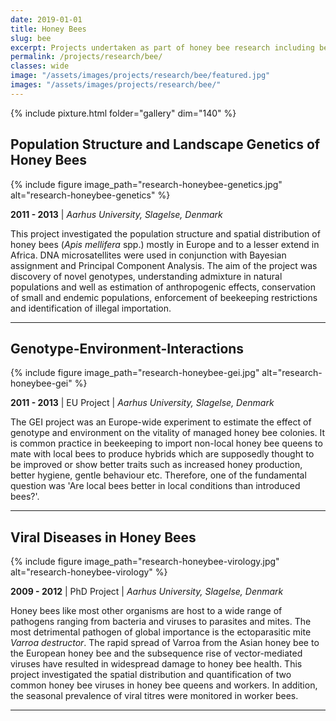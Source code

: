 ```yaml
---
date: 2019-01-01
title: Honey Bees
slug: bee
excerpt: Projects undertaken as part of honey bee research including bee biology, pathology, virology, population genetics and monitoring.
permalink: /projects/research/bee/
classes: wide
image: "/assets/images/projects/research/bee/featured.jpg"
images: "/assets/images/projects/research/bee/"
---
```


{% include pixture.html folder="gallery" dim="140" %}

## Population Structure and Landscape Genetics of Honey Bees

{% 
  include figure
  image_path="research-honeybee-genetics.jpg"
  alt="research-honeybee-genetics"
%}

**2011 - 2013** | _Aarhus University, Slagelse, Denmark_

This project investigated the population structure and spatial distribution of honey bees (_Apis mellifera_ spp.) mostly in Europe and to a lesser extend in Africa. DNA microsatellites were used in conjunction with Bayesian assignment and Principal Component Analysis. The aim of the project was discovery of novel genotypes, understanding admixture in natural populations and well as estimation of anthropogenic effects, conservation of small and endemic populations, enforcement of beekeeping restrictions and identification of illegal importation.

***

## Genotype-Environment-Interactions

{% 
  include figure
  image_path="research-honeybee-gei.jpg"
  alt="research-honeybee-gei"
%}

**2011 - 2013** | EU Project | _Aarhus University, Slagelse, Denmark_

The GEI project was an Europe-wide experiment to estimate the effect of genotype and environment on the vitality of managed honey bee colonies. It is common practice in beekeeping to import non-local honey bee queens to mate with local bees to produce hybrids which are supposedly thought to be improved or show better traits such as increased honey production, better hygiene, gentle behaviour etc. Therefore, one of the fundamental question was 'Are local bees better in local conditions than introduced bees?'.

***

## Viral Diseases in Honey Bees

{% 
  include figure
  image_path="research-honeybee-virology.jpg"
  alt="research-honeybee-virology"
%}

**2009 - 2012** | PhD Project | _Aarhus University, Slagelse, Denmark_

Honey bees like most other organisms are host to a wide range of pathogens ranging from bacteria and viruses to parasites and mites. The most detrimental pathogen of global importance is the ectoparasitic mite _Varroa destructor_. The rapid spread of Varroa from the Asian honey bee to the European honey bee and the subsequence rise of vector-mediated viruses have resulted in widespread damage to honey bee health. This project investigated the spatial distribution and quantification of two common honey bee viruses in honey bee queens and workers. In addition, the seasonal prevalence of viral titres were monitored in worker bees.

***
